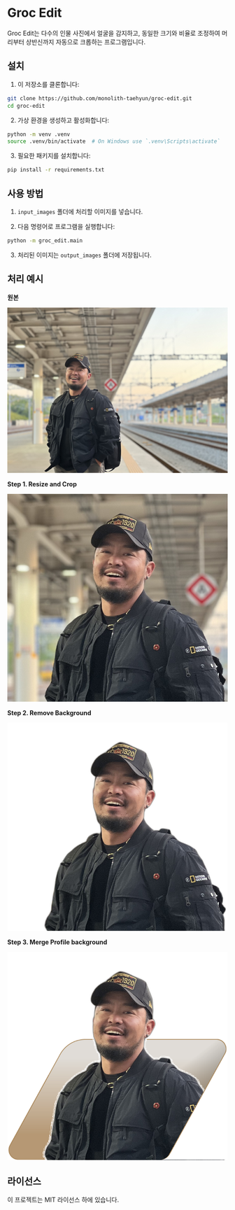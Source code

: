 # Groc Edit

Groc Edit는 다수의 인물 사진에서 얼굴을 감지하고, 동일한 크기와 비율로 조정하여 머리부터 상반신까지 자동으로 크롭하는 프로그램입니다.

## 설치

1. 이 저장소를 클론합니다:

```sh
git clone https://github.com/monolith-taehyun/groc-edit.git
cd groc-edit
```

2. 가상 환경을 생성하고 활성화합니다:

```sh
python -m venv .venv
source .venv/bin/activate  # On Windows use `.venv\Scripts\activate`
```

3. 필요한 패키지를 설치합니다:

```sh
pip install -r requirements.txt
```

## 사용 방법

1. `input_images` 폴더에 처리할 이미지를 넣습니다.

2. 다음 명령어로 프로그램을 실행합니다:

```sh
python -m groc_edit.main
```

3. 처리된 이미지는 `output_images` 폴더에 저장됩니다.

## 처리 예시

**원본**

![](input_images/kentaro.jpeg)

**Step 1. Resize and Crop**

![](output_images/step1_resize_crop/resized_kentaro.jpeg)

**Step 2. Remove Background**

![](output_images/step2_remove_bg/transparent_kentaro.png)

**Step 3. Merge Profile background**

![](output_images/step3_merge_bg/merged_transparent_kentaro.png)

## 라이선스

이 프로젝트는 MIT 라이선스 하에 있습니다.
